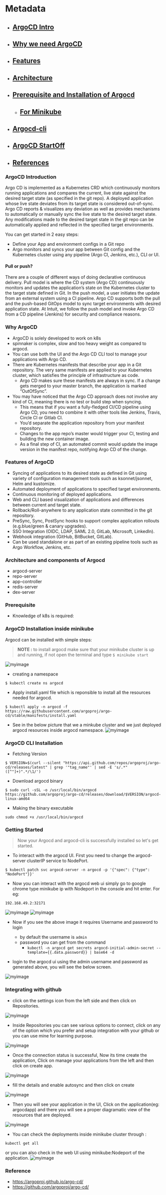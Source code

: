 # Metadata

- ## [ArgoCD Intro](#ArgoCD-Introduction)

- ## [Why we need ArgoCD](#Why-ArgoCD)

- ## [Features](#Features-of-ArgoCD)

- ## [Architecture](#Architecture-and-components-of-Argocd)

- ## [Prerequisite and Installation of Argocd](#Prerequisite) 
    - ## [For Minikube](#ArgoCD-Installation-inside-minikube)

- ## [Argocd-cli ](#ArgoCD-CLI-Installation)

- ## [ArgoCD StartOff](#Getting-Started)

- ## [References](#Reference)

### ArgoCD Introduction

Argo CD is implemented as a Kubernetes CRD which continuously monitors running applications and compares the current, live state against the desired target state (as specified in the git repo). A deployed application whose live state deviates from its target state is considered out-of-sync. Argo CD reports & visualizes any deviation as well as provides mechanisms to automatically or manually sync the live state to the desired target state. Any modifications made to the desired target state in the git repo can be automatically applied and reflected in the specified target environments.

You can get started in 2 easy steps:
- Define your App and environment configs in a Git repo
- Argo monitors and syncs your app between Git config and the Kubernetes cluster using any pipeline (Argo CI, Jenkins, etc.), CLI or UI.

#### Pull or push?

There are a couple of different ways of doing declarative continuous delivery. Pull model is where the CD system (Argo CD) continuously monitors and updates the application’s state on the Kubernetes cluster to the target state defined in Git. In the push model, a user initiates the update from an external system using a CI pipeline.
Argo CD supports both the pull and the push-based GitOps model to sync target environments with desired application state. At Intuit, we follow the push model and invoke Argo CD from a CD pipeline (Jenkins) for security and compliance reasons.

### Why ArgoCD

- ArgoCD is solely developed to work on k8s
- spinnaker is complex, slow and too heavy weight as compared to argocd.
- You can use both the UI and the Argo CD CLI tool to manage your applications with Argo CD.
- There are Kubernetes manifests that describe your app in a Git repository. The very same manifests are applied to your Kubernetes cluster, which satisfies the principle of infrastructure as code.
    - Argo CD makes sure these manifests are always in sync. If a change gets merged to your master branch, the application is marked “OutOfSync”.
- You may have noticed that the Argo CD approach does not involve any kind of CI, meaning there is no test or build step when syncing. 
    - This means that if you want a fully-fledged CI/CD pipeline using Argo CD, you need to combine it with other tools like Jenkins, Travis, Circle CI or Gitlab CI. 
    - You’d separate the application repository from your manifest repository. 
    - Changes to the app repo’s master would trigger your CI, testing and building the new container image. 
    - As a final step of CI, an automated commit would update the image version in the manifest repo, notifying Argo CD of the change.


### Features of ArgoCD
- Syncing of applications to its desired state as defined in Git using variety of configuration management tools such as ksonnet/jsonnet, Helm and kustomize.
- Automated deployment of applications to specified target environments.
- Continuous monitoring of deployed applications.
- Web and CLI based visualization of applications and differences between current and target state.
- Rollback/Roll-anywhere to any application state committed in the git repository.
- PreSync, Sync, PostSync hooks to support complex application rollouts (e.g.blue/green & canary upgrades).
- SSO Integration (OIDC, LDAP, SAML 2.0, GitLab, Microsoft, LinkedIn).
- Webhook integration (GitHub, BitBucket, GitLab).
- Can be used standalone or as part of an existing pipeline tools such as Argo Workflow, Jenkins, etc.


### Architecture and components of Argocd
- argocd-server
- repo-server
- app-controller
- redis-server
- dex-server

### Prerequisite
- Knowledge of k8s is required:

### ArgoCD Installation inside minikube

Argocd can be installed with simple steps:

> **NOTE :** to install argocd make sure that your minikube cluster is up and running, if not open the terminal and type `$ minikube start`

![myimage](images/1.png)

- creating a namespace

```
$ kubectl create ns argocd
```

- Apply install.yaml file which is reponsible to install all the resources needed for argocd.

```
$ kubectl apply -n argocd -f https://raw.githubusercontent.com/argoproj/argo-cd/stable/manifests/install.yaml
```
- See in the below picture that we a minkube cluster and we just deployed argocd resources inside argocd namespace.
![myimage](images/2.png)



### ArgoCD CLI Installation

- Fetching Version

```
$ VERSION=$(curl --silent "https://api.github.com/repos/argoproj/argo-cd/releases/latest" | grep '"tag_name"' | sed -E 's/.*"([^"]+)".*/\1/')
```

- Download argocd binary

```
$ sudo curl -sSL -o /usr/local/bin/argocd https://github.com/argoproj/argo-cd/releases/download/$VERSION/argocd-linux-amd64
```

- Making the binary executable

```
sudo chmod +x /usr/local/bin/argocd
```

### Getting Started

>Now your Argocd and argocd-cli is successfully installed so let's get started.

- To interact with the argocd UI. First you need to change the argocd-server clusterIP service to NodePort.

```
$ kubectl patch svc argocd-server -n argocd -p '{"spec": {"type": "NodePort"}}'
```

- Now you can interact with the argocd web ui simply go to google chrome type minikube ip with Nodeport in the console and hit enter.
For eg:
```
192.168.49.2:32171
```
![myimage](images/3.png)
![myimage](images/6.png)

- Now if you see the above image it requires Username and password to login 
    - by default the username is `admin`
    - password you can get from the command
        - `kubectl -n argocd get secrets argocd-initial-admin-secret --template={{.data.password}} | base64 -d`

- login to the argocd ui using the admin username and password as generated above, you will see the below screen.  

![myimage](images/7.png)

### Integrating with github  

- click on the settings icon from the left side and then click on Repositories.

![myimage](images/8.png)

- Inside Repositories you can see various options to connect, click on any of the option which you prefer and setup integration with your github or you can use mine for learning purpose.

![myimage](images/11.png)
    
    
- Once the connection status is successful, Now its time create the application, Click on manage your applications from the left and then click on create app.

![myimage](images/10.png)

- fill the details and enable autosync and then  click on create

![myimage](images/12.png)

- Then you will see your application in the UI, Click on the application(eg: argocdapp) and there you will see a proper diagramatic view of the resources that are deployed.

![myimage](images/13.png)

- You can check the deployments inside minikube cluster through :
```
kubectl get all
```
or you can also check in the web UI using minikube:Nodeport of the application.
![myimage](images/4.png)

### Reference

- https://argoproj.github.io/argo-cd/
- https://github.com/argoproj/argo-cd/
